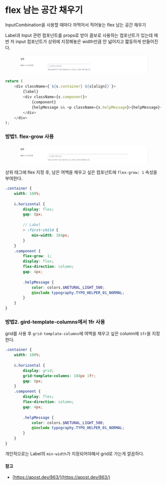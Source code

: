 # flex 남는 공간 채우기

InputCombination을 사용할 때마다 까먹어서 적어놓는 flex 남는 공간 채우기

Label과 Input 관련 컴포넌트를 props로 받아 콤보로 사용하는 컴포넌트가 있는데 매번 저 input 컴포넌트가 상위에 지정해놓은 width만큼 안 넓어지고 짧둥하게 만들어진다.

<figure><img src="../.gitbook/assets/image (2) (1).png" alt=""><figcaption></figcaption></figure>

```typescript
return (
    <div className={`${s.container} ${s[align]}`}>
        {label}
        <div className={s.component}>
            {component}
            {helpMessage && <p className={s.helpMessage}>{helpMessage}</p>}
        </div>
    </div>
);
```



### 방법1. flex-grow 사용

<figure><img src="../.gitbook/assets/image (1) (1) (1).png" alt=""><figcaption></figcaption></figure>

상위 태그에 flex 지정 후, 남은 여백을 채우고 싶은 컴포넌트에 `flex-grow: 1` 속성을 부여한다.

```scss
.container {
    width: 100%;

    &.horizontal {
        display: flex;
        gap: 8px;
        
        // Label
        > :first-child {
            min-width: 184px;
        }
    }
    .component {
        flex-grow: 1;
        display: flex;
        flex-direction: column;
        gap: 4px;
        
        .helpMessage {
            color: colors.$NETURAL_LIGHT_500;
            @include typography.TYPO_HELPER_01_NORMAL;
        }
    }
}
```



### 방법2. gird-template-columns에서 1fr 사용

grid를 사용 후 `grid-template-columns`에 여백을 채우고 싶은 column에 `1fr`을 지정한다.

```scss
.container {
    width: 100%;

    &.horizontal {
        display: grid;
        grid-template-columns: 184px 1fr;
        gap: 8px;
    }
    .component {
        display: flex;
        flex-direction: column;
        gap: 4px;

        .helpMessage {
            color: colors.$NETURAL_LIGHT_500;
            @include typography.TYPO_HELPER_01_NORMAL;
        }
    }
}
```

개인적으로는 Label의 `min-width`가 지정되어야해서 grid로 가는게 깔끔하다.





#### 참고

* [https://apost.dev/863/](https://apost.dev/863/)









